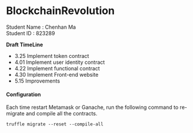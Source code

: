 # BlockchainRevolution

  Student Name : Chenhan Ma <br />
  Student ID   : 823289  <br />

  
    
      


**Draft TimeLine**
 - 3.25 Implement token contract 
 - 4.01 Implement user identity contract
 - 4.22 Implement functional contract
 - 4.30 Implement Front-end website
 - 5.15 Improvements


#### Configuration

Each time restart Metamask or Ganache, run the following command to re-migrate and compile all the contracts.

	truffle migrate --reset --compile-all